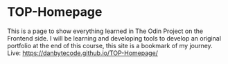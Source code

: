 # TOP-Homepage
This is a page to show everything learned in The Odin Project on the Frontend side.
I will be learning and developing tools to develop an original portfolio at the end of this course, this site is a bookmark of my journey.
Live: https://danbytecode.github.io/TOP-Homepage/